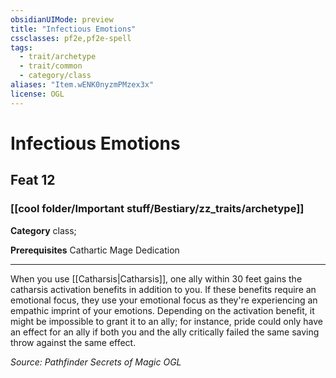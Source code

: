 ```yaml
---
obsidianUIMode: preview
title: "Infectious Emotions"
cssclasses: pf2e,pf2e-spell
tags:
  - trait/archetype
  - trait/common
  - category/class
aliases: "Item.wENK0nyzmPMzex3x"
license: OGL
---
```

# Infectious Emotions
## Feat 12
### [[cool folder/Important stuff/Bestiary/zz_traits/archetype]]

**Category** class; 



**Prerequisites** Cathartic Mage Dedication
* * *
When you use [[Catharsis|Catharsis]], one ally within 30 feet gains the catharsis activation benefits in addition to you. If these benefits require an emotional focus, they use your emotional focus as they're experiencing an empathic imprint of your emotions. Depending on the activation benefit, it might be impossible to grant it to an ally; for instance, pride could only have an effect for an ally if both you and the ally critically failed the same saving throw against the same effect.

*Source: Pathfinder Secrets of Magic*
*OGL*